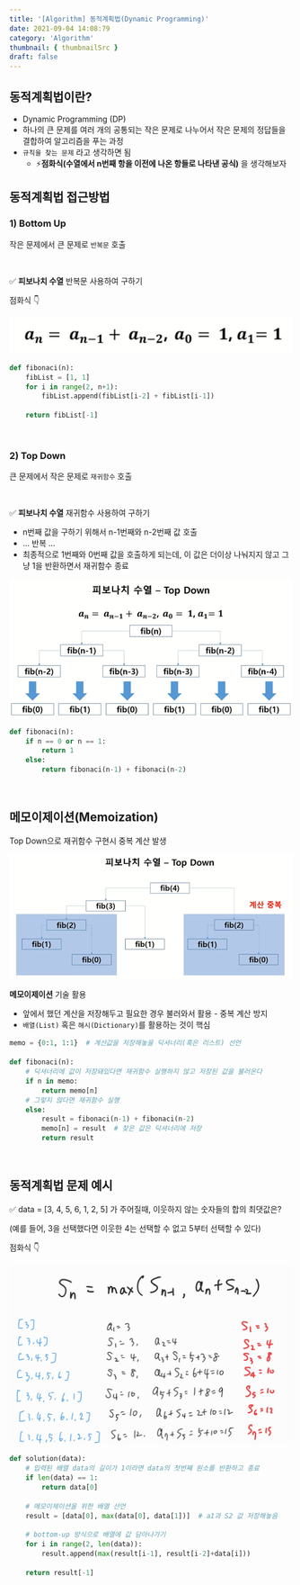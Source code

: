 ```yaml
---
title: '[Algorithm] 동적계획법(Dynamic Programming)'
date: 2021-09-04 14:08:79
category: 'Algorithm'
thumbnail: { thumbnailSrc }
draft: false
---
```






## 동적계획법이란?

- Dynamic Programming (DP)
- 하나의 큰 문제를 여러 개의 공통되는 작은 문제로 나누어서 작은 문제의 정답들을 결합하여 알고리즘을 푸는 과정
- `규칙을 찾는 문제` 라고 생각하면 됨
  - ⚡**점화식(수열에서 n번째 항을 이전에 나온 항들로 나타낸 공식)** 을 생각해보자



## 동적계획법 접근방법

### 1) Bottom Up

작은 문제에서 큰 문제로 `반복문` 호출

  	  

<br>

✅ **피보나치 수열** 반복문 사용하여 구하기

점화식 👇

<img src="img/dp1.PNG">

```python
def fibonaci(n):
    fibList = [1, 1]
    for i in range(2, n+1):
        fibList.append(fibList[i-2] + fibList[i-1])
    
    return fibList[-1]
```



<br>

### 2) Top Down

큰 문제에서 작은 문제로 `재귀함수` 호출

 <br>

✅  **피보나치 수열** 재귀함수 사용하여 구하기

- n번째 값을 구하기 위해서 n-1번째와 n-2번째 값 호출
- ... 반복 ...
- 최종적으로 1번째와 0번째 값을 호출하게 되는데, 이 값은 더이상 나눠지지 않고 그냥 1을 반환하면서 재귀함수 종료

<img src="img/dp2.PNG">

```python
def fibonaci(n):
    if n == 0 or n == 1:
        return 1
    else:
        return fibonaci(n-1) + fibonaci(n-2)
```



<br>

## 메모이제이션(Memoization)

Top Down으로 재귀함수 구현시 중복 계산 발생

<img src="img/dp3.PNG">



 **메모이제이션** 기술 활용

- 앞에서 했던 계산을 저장해두고 필요한 경우 불러와서 활용 - 중복 계산 방지
- `배열(List)` 혹은 `해시(Dictionary)`를 활용하는 것이 핵심

```python
memo = {0:1, 1:1}  # 계산값을 저장해놓을 딕셔너리(혹은 리스트) 선언

def fibonaci(n):
    # 딕셔너리에 값이 저장돼있다면 재귀함수 실행하지 않고 저장된 값을 불러온다
    if n in memo:
        return memo[n]
    # 그렇지 않다면 재귀함수 실행
    else:
        result = fibonaci(n-1) + fibonaci(n-2)
        memo[n] = result  # 찾은 값은 딕셔너리에 저장
        return result
```





<br>

## 동적계획법 문제 예시

✅ data = [3, 4, 5, 6, 1, 2, 5] 가 주어질때,  이웃하지 않는 숫자들의 합의 최댓값은?

(예를 들어, 3을 선택했다면 이웃한 4는 선택할 수 없고 5부터 선택할 수 있다)

점화식 👇

<img src="img/dp4.jpg">



```python
def solution(data):
    # 입력된 배열 data의 길이가 1이라면 data의 첫번째 원소를 반환하고 종료
    if len(data) == 1:
        return data[0]
    
    # 메모이제이션을 위한 배열 선언
    result = [data[0], max(data[0], data[1])]  # a1과 S2 값 저장해놓음
    
    # bottom-up 방식으로 배열에 값 담아나가기
    for i in range(2, len(data)):
        result.append(max(result[i-1], result[i-2]+data[i]))
    
    return result[-1]
```





